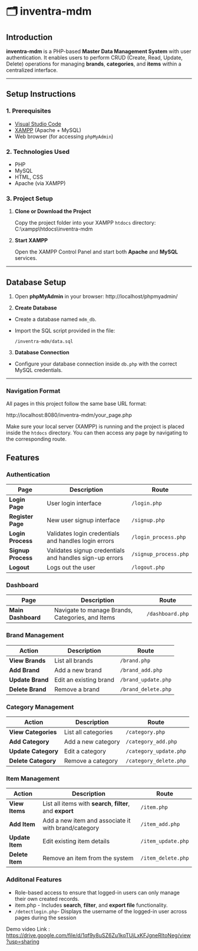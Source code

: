 # 🗂️ inventra-mdm

## Introduction

**inventra-mdm** is a PHP-based **Master Data Management System** with user authentication. It enables users to perform CRUD (Create, Read, Update, Delete) operations for managing **brands**, **categories**, and **items** within a centralized interface. 

---

## Setup Instructions

### 1. Prerequisites

- [Visual Studio Code](https://code.visualstudio.com/)
- [XAMPP](https://www.apachefriends.org/index.html) (Apache + MySQL)
- Web browser (for accessing `phpMyAdmin`)

### 2. Technologies Used

- PHP
- MySQL
- HTML, CSS
- Apache (via XAMPP)

### 3. Project Setup

1. **Clone or Download the Project**

   Copy the project folder into your XAMPP `htdocs` directory: C:\xampp\htdocs\inventra-mdm

2. **Start XAMPP**

   Open the XAMPP Control Panel and start both **Apache** and **MySQL** services.

---

## Database Setup

1. Open **phpMyAdmin** in your browser: http://localhost/phpmyadmin/


2. **Create Database**

- Create a database named `mdm_db`.
- Import the SQL script provided in the file:

  ```
  /inventra-mdm/data.sql
  ```

3. **Database Connection**

- Configure your database connection inside `db.php` with the correct MySQL credentials.

---
### Navigation Format

All pages in this project follow the same base URL format:

http://localhost:8080/inventra-mdm/your_page.php

Make sure your local server (XAMPP) is running and the project is placed inside the `htdocs` directory. You can then access any page by navigating to the corresponding route.

## Features

### Authentication

| Page              | Description                                                 | Route                                                   |
|-------------------|-------------------------------------------------------------|----------------------------------------------------------|
| **Login Page**     | User login interface                                        | `/login.php`                                             |
| **Register Page**  | New user signup interface                                   | `/signup.php`                                            |
| **Login Process**  | Validates login credentials and handles login errors        | `/login_process.php`                                     |
| **Signup Process** | Validates signup credentials and handles sign-up errors      | `/signup_process.php`                                    |
| **Logout**         | Logs out the user                                           | `/logout.php`                                            |


### Dashboard

| Page               | Description                              | Route               |
|--------------------|------------------------------------------|----------------------|
| **Main Dashboard** | Navigate to manage Brands, Categories, and Items | `/dashboard.php`     |


### Brand Management

| Action           | Description             | Route                   |
|------------------|-------------------------|--------------------------|
| **View Brands**  | List all brands         | `/brand.php`            |
| **Add Brand**    | Add a new brand         | `/brand_add.php`        |
| **Update Brand** | Edit an existing brand  | `/brand_update.php`     |
| **Delete Brand** | Remove a brand          | `/brand_delete.php`     |


### Category Management

| Action               | Description            | Route                      |
|----------------------|------------------------|-----------------------------|
| **View Categories**  | List all categories    | `/category.php`            |
| **Add Category**     | Add a new category     | `/category_add.php`        |
| **Update Category**  | Edit a category        | `/category_update.php`     |
| **Delete Category**  | Remove a category      | `/category_delete.php`     |


### Item Management

| Action          | Description                                                    | Route                  |
|-----------------|----------------------------------------------------------------|-------------------------|
| **View Items**  | List all items with **search**, **filter**, and **export**     | `/item.php`            |
| **Add Item**    | Add a new item and associate it with brand/category            | `/item_add.php`        |
| **Update Item** | Edit existing item details                                     | `/item_update.php`     |
| **Delete Item** | Remove an item from the system                                 | `/item_delete.php`     |

### Additonal Features
- Role-based access to ensure that logged-in users can only manage their own created records.
- item.php - Includes **search**, **filter**, and **export file** functionality.
- `/detectlogin.php`- Displays the username of the logged-in user across pages during the session

Demo video Link : https://drive.google.com/file/d/1qf9y8uSZ6Zu1kqTUjLxKFJgneRItoNeg/view?usp=sharing






